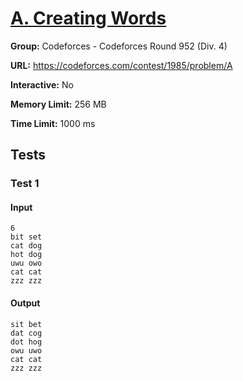 # [A. Creating Words](https://codeforces.com/contest/1985/problem/A)

**Group:** Codeforces - Codeforces Round 952 (Div. 4)

**URL:** https://codeforces.com/contest/1985/problem/A

**Interactive:** No

**Memory Limit:** 256 MB

**Time Limit:** 1000 ms

## Tests

### Test 1

#### Input

```
6
bit set
cat dog
hot dog
uwu owo
cat cat
zzz zzz

```

#### Output

```
sit bet
dat cog
dot hog
owu uwo
cat cat
zzz zzz

```
